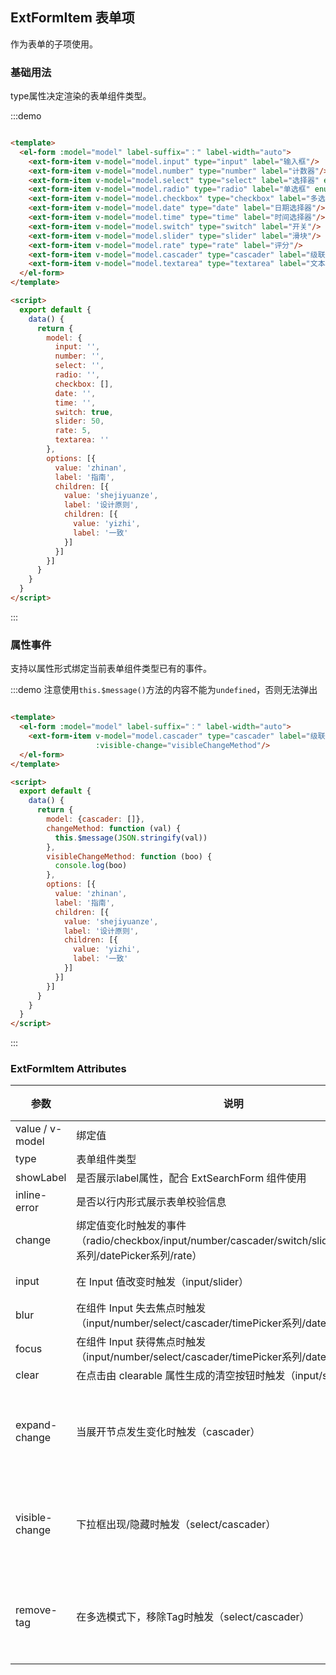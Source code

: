 ## ExtFormItem 表单项

作为表单的子项使用。

### 基础用法

type属性决定渲染的表单组件类型。

:::demo

```html

<template>
  <el-form :model="model" label-suffix="：" label-width="auto">
    <ext-form-item v-model="model.input" type="input" label="输入框"/>
    <ext-form-item v-model="model.number" type="number" label="计数器"/>
    <ext-form-item v-model="model.select" type="select" label="选择器" enum-key="sex"/>
    <ext-form-item v-model="model.radio" type="radio" label="单选框" enum-key="sex"/>
    <ext-form-item v-model="model.checkbox" type="checkbox" label="多选框" enum-key="sex"/>
    <ext-form-item v-model="model.date" type="date" label="日期选择器"/>
    <ext-form-item v-model="model.time" type="time" label="时间选择器"/>
    <ext-form-item v-model="model.switch" type="switch" label="开关"/>
    <ext-form-item v-model="model.slider" type="slider" label="滑块"/>
    <ext-form-item v-model="model.rate" type="rate" label="评分"/>
    <ext-form-item v-model="model.cascader" type="cascader" label="级联选择器" :options="options"/>
    <ext-form-item v-model="model.textarea" type="textarea" label="文本域"/>
  </el-form>
</template>

<script>
  export default {
    data() {
      return {
        model: {
          input: '',
          number: '',
          select: '',
          radio: '',
          checkbox: [],
          date: '',
          time: '',
          switch: true,
          slider: 50,
          rate: 5,
          textarea: ''
        },
        options: [{
          value: 'zhinan',
          label: '指南',
          children: [{
            value: 'shejiyuanze',
            label: '设计原则',
            children: [{
              value: 'yizhi',
              label: '一致'
            }]
          }]
        }]
      }
    }
  }
</script>
```

:::

### 属性事件

支持以属性形式绑定当前表单组件类型已有的事件。

:::demo 注意使用`this.$message()`方法的内容不能为`undefined`，否则无法弹出

```html

<template>
  <el-form :model="model" label-suffix="：" label-width="auto">
    <ext-form-item v-model="model.cascader" type="cascader" label="级联选择器" :options="options" :change="changeMethod"
                   :visible-change="visibleChangeMethod"/>
  </el-form>
</template>

<script>
  export default {
    data() {
      return {
        model: {cascader: []},
        changeMethod: function (val) {
          this.$message(JSON.stringify(val))
        },
        visibleChangeMethod: function (boo) {
          console.log(boo)
        },
        options: [{
          value: 'zhinan',
          label: '指南',
          children: [{
            value: 'shejiyuanze',
            label: '设计原则',
            children: [{
              value: 'yizhi',
              label: '一致'
            }]
          }]
        }]
      }
    }
  }
</script>
```

:::

### ExtFormItem Attributes

| 参数 | 说明 | 类型 | 可选值 | 默认值 |
|  ----  | ----  |  ----  | ----  |  ----  |
| value / v-model  | 绑定值 | String/Date/Array | - | - |
| type | 表单组件类型 | String | input/textarea/password/number/select/year/month/date/dates/week/datetime/datetimerange/daterange/monthrange/time/timerange/radio/checkbox/switch/slider/rate/cascader | - |
| showLabel  | 是否展示label属性，配合 ExtSearchForm 组件使用 | Boolean | - | true |
| inline-error | 是否以行内形式展示表单校验信息 | Boolean | - | false |
| change  | 绑定值变化时触发的事件（radio/checkbox/input/number/cascader/switch/slider/timePicker系列/datePicker系列/rate） | Function | - | 选中的值 |
| input  | 在 Input 值改变时触发（input/slider） | Function | - | 输入的值 |
| blur  | 在组件 Input 失去焦点时触发（input/number/select/cascader/timePicker系列/datePicker系列） | Function | - | - |
| focus  | 在组件 Input 获得焦点时触发（input/number/select/cascader/timePicker系列/datePicker系列） | Function | - | - |
| clear  | 在点击由 clearable 属性生成的清空按钮时触发（input/select） | Function | - | - |
| expand-change  | 当展开节点发生变化时触发（cascader） | Function | - | 各父级选项值组成的数组 |
| visible-change  | 下拉框出现/隐藏时触发（select/cascader） | Function | - | 出现则为 true，隐藏则为 false |
| remove-tag  | 在多选模式下，移除Tag时触发（select/cascader） | Function | - | 移除的Tag对应的节点的值 |